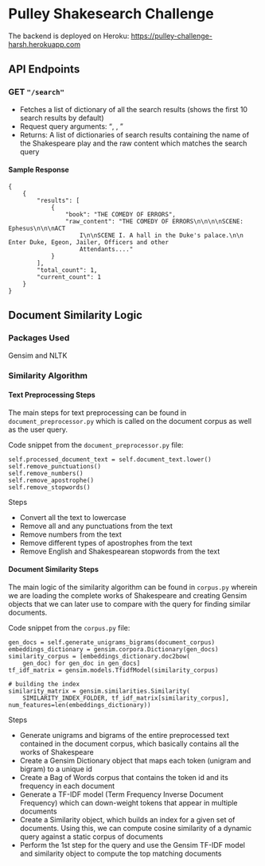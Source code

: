 # Pulley Shakesearch Challenge

The backend is deployed on Heroku: https://pulley-challenge-harsh.herokuapp.com

## API Endpoints

### GET ```"/search"```

- Fetches a list of dictionary of all the search results (shows the first 10 search results by default)
- Request query arguments: <q>, <start>, <size>
- Returns: A list of dictionaries of search results containing the name of the Shakespeare play and the raw content which matches the search query

#### Sample Response

```
{
    {
        "results": [
            {
                "book": "THE COMEDY OF ERRORS",
                "raw_content": "THE COMEDY OF ERRORS\n\n\n\nSCENE: Ephesus\n\n\nACT
                    I\n\nSCENE I. A hall in the Duke's palace.\n\n Enter Duke, Egeon, Jailer, Officers and other
                    Attendants...."
            }
        ],
        "total_count": 1,
        "current_count": 1
    }
}
```

## Document Similarity Logic

### Packages Used

Gensim and NLTK

### Similarity Algorithm

#### Text Preprocessing Steps

The main steps for text preprocessing can be found in `document_preprocessor.py` which is called on the document corpus as well as the user query.

Code snippet from the `document_preprocessor.py` file:

```
self.processed_document_text = self.document_text.lower()
self.remove_punctuations()
self.remove_numbers()
self.remove_apostrophe()
self.remove_stopwords()
```

Steps
- Convert all the text to lowercase
- Remove all and any punctuations from the text
- Remove numbers from the text
- Remove different types of apostrophes from the text
- Remove English and Shakespearean stopwords from the text

#### Document Similarity Steps

The main logic of the similarity algorithm can be found in `corpus.py` wherein we are loading the complete works of Shakespeare and creating Gensim objects that we can later use to compare with the query for finding similar documents.

Code snippet from the `corpus.py` file:

```
gen_docs = self.generate_unigrams_bigrams(document_corpus)
embeddings_dictionary = gensim.corpora.Dictionary(gen_docs)
similarity_corpus = [embeddings_dictionary.doc2bow(
    gen_doc) for gen_doc in gen_docs]
tf_idf_matrix = gensim.models.TfidfModel(similarity_corpus)

# building the index
similarity_matrix = gensim.similarities.Similarity(
    SIMILARITY_INDEX_FOLDER, tf_idf_matrix[similarity_corpus], num_features=len(embeddings_dictionary))
```

Steps
- Generate unigrams and bigrams of the entire preprocessed text contained in the document corpus, which basically contains all the works of Shakespeare
- Create a Gensim Dictionary object that maps each token (unigram and bigram) to a unique id
- Create a Bag of Words corpus that contains the token id and its frequency in each document
- Generate a TF-IDF model (Term Frequency Inverse Document Frequency) which can down-weight tokens that appear in multiple documents
- Create a Similarity object, which builds an index for a given set of documents. Using this, we can compute cosine similarity of a dynamic query against a static corpus of documents
- Perform the 1st step for the query and use the Gensim TF-IDF model and similarity object to compute the top matching documents